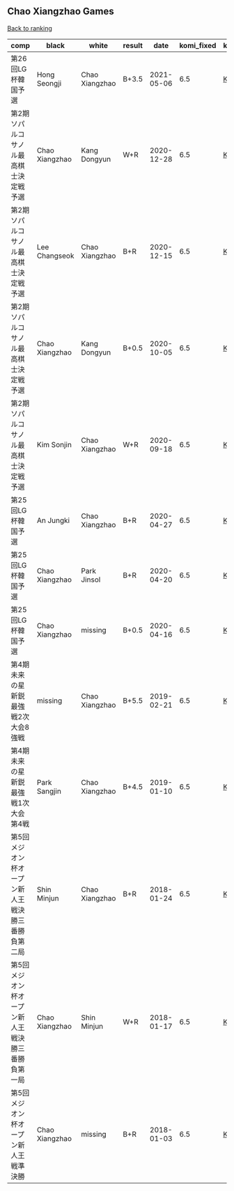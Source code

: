 ## Chao Xiangzhao Games

[Back to ranking](../../index.md)




| **comp** | **black** | **white** | **result** | **date** | **komi_fixed** | **kifu** | 
| --- | --- | --- | --- | --- | --- | --- |
| 第26回LG杯韓国予選 | Hong Seongji | Chao Xiangzhao | B+3.5 | 2021-05-06 | 6.5 | [Kifu](https://kifudepot.net/kifucontents.php?id=cbucQzMn7Vq9ckLkH4sBzg%3D%3D) | 
| 第2期ソパルコサノル最高棋士決定戦予選 | Chao Xiangzhao | Kang Dongyun | W+R | 2020-12-28 | 6.5 | [Kifu](https://kifudepot.net/kifucontents.php?id=ZH6hCmNuxHCeJAnBWCGnzQ%3D%3D) | 
| 第2期ソパルコサノル最高棋士決定戦予選 | Lee Changseok | Chao Xiangzhao | B+R | 2020-12-15 | 6.5 | [Kifu](https://kifudepot.net/kifucontents.php?id=RyKfuC7IKJCuzSenK9VCeQ%3D%3D) | 
| 第2期ソパルコサノル最高棋士決定戦予選 | Chao Xiangzhao | Kang Dongyun | B+0.5 | 2020-10-05 | 6.5 | [Kifu](https://kifudepot.net/kifucontents.php?id=hUIm6aQqgU9JnFofvFCbtw%3D%3D) | 
| 第2期ソパルコサノル最高棋士決定戦予選 | Kim Sonjin | Chao Xiangzhao | W+R | 2020-09-18 | 6.5 | [Kifu](https://kifudepot.net/kifucontents.php?id=ikJNK0BAuNh9iVmfWo0MKw%3D%3D) | 
| 第25回LG杯韓国予選 | An Jungki | Chao Xiangzhao | B+R | 2020-04-27 | 6.5 | [Kifu](https://kifudepot.net/kifucontents.php?id=fwDfysdMrTpRi3dKXp4Ezw%3D%3D) | 
| 第25回LG杯韓国予選 | Chao Xiangzhao | Park Jinsol | B+R | 2020-04-20 | 6.5 | [Kifu](https://kifudepot.net/kifucontents.php?id=Yt56yUPpN0rSTr3eyi%2FlJg%3D%3D) | 
| 第25回LG杯韓国予選 | Chao Xiangzhao | missing | B+0.5 | 2020-04-16 | 6.5 | [Kifu](https://kifudepot.net/kifucontents.php?id=DrWUdJI4c7Lm62HPlUeQiQ%3D%3D) | 
| 第4期未来の星新鋭最強戦2次大会8強戦 | missing | Chao Xiangzhao | B+5.5 | 2019-02-21 | 6.5 | [Kifu](https://kifudepot.net/kifucontents.php?id=eT7KrivLjloB%2Fgb82bpvGw%3D%3D) | 
| 第4期未来の星新鋭最強戦1次大会第4戦 | Park Sangjin | Chao Xiangzhao | B+4.5 | 2019-01-10 | 6.5 | [Kifu](https://kifudepot.net/kifucontents.php?id=ZA5gkn4jDK7cBOGuT6sJZg%3D%3D) | 
| 第5回メジオン杯オープン新人王戦決勝三番勝負第二局 | Shin Minjun | Chao Xiangzhao | B+R | 2018-01-24 | 6.5 | [Kifu](https://kifudepot.net/kifucontents.php?id=i%2B1sEXqben56KrwQedwl6A%3D%3D) | 
| 第5回メジオン杯オープン新人王戦決勝三番勝負第一局 | Chao Xiangzhao | Shin Minjun | W+R | 2018-01-17 | 6.5 | [Kifu](https://kifudepot.net/kifucontents.php?id=Cf8iuFtZhQXIsFk0OfUQdA%3D%3D) | 
| 第5回メジオン杯オープン新人王戦準決勝 | Chao Xiangzhao | missing | B+R | 2018-01-03 | 6.5 | [Kifu](https://kifudepot.net/kifucontents.php?id=UIxhg8TeBUlGLQfeNZ50zQ%3D%3D) |




